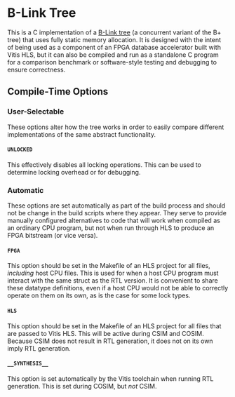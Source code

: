 B-Link Tree
===========

This is a C implementation of a [B-Link tree][1] (a concurrent variant of the
B+ tree) that uses fully static memory allocation. It is designed with the
intent of being used as a component of an FPGA database accelerator built with
Vitis HLS, but it can also be compiled and run as a standalone C program for
a comparison benchmark or software-style testing and debugging to ensure
correctness.


Compile-Time Options
--------------------

### User-Selectable
These options alter how the tree works in order to easily compare different
implementations of the same abstract functionality.

#### `UNLOCKED`
This effectively disables all locking operations. This can be used to determine
locking overhead or for debugging.


### Automatic
These options are set automatically as part of the build process and should not
be change in the build scripts where they appear. They serve to provide manually
configured alternatives to code that will work when compiled as an ordinary CPU
program, but not when run through HLS to produce an FPGA bitstream (or vice
versa).

#### `FPGA`
This option should be set in the Makefile of an HLS project for all files,
_including_ host CPU files. This is used for when a host CPU program must
interact with the same struct as the RTL version. It is convenient to share
these datatype definitions, even if a host CPU would not be able to correctly
operate on them on its own, as is the case for some lock types.

#### `HLS`
This option should be set in the Makefile of an HLS project for all files that
are passed to Vitis HLS. This will be active during CSIM and COSIM. Because CSIM
does not result in RTL generation, it does not on its own imply RTL generation.

#### `__SYNTHESIS__`
This option is set automatically by the Vitis toolchain when running RTL
generation. This is set during COSIM, but _not_ CSIM.

[1]: https://doi.org/10.1145/319628.319663
